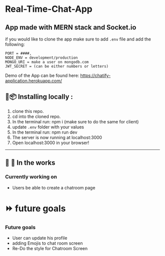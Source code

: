 # Real-Time-Chat-App

## App made with MERN stack and Socket.io

if you would like to clone the app make sure to add ```.env``` file and add the following:

```
PORT = ####,
NODE_ENV = development/production
MONGO_URI = make a user on mongodb.com  
JWT_SECRET = (can be either numbers or letters)
``` 

Demo of the App can be found here: https://chatify-application.herokuapp.com/

## :floppy_disk::package: Installing locally :

1. clone this repo.
2. cd into the cloned repo.
3. In the terminal run: npm i (make sure to do the same for client)
4. update ```.env``` folder with your values
5. In the terminal run: npm run dev 
6. The server is now running at localhost:3000
7. Open localhost:3000 in your browser!

---

## :construction_worker: :construction:   In the works

### Currently working on
- Users be able to create a chatroom page

# :fast_forward: future goals

### Future goals

- User can update his profile
- adding Emojis to chat room screen
- Re-Do the style for Chatroom Screen
